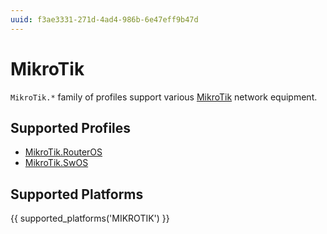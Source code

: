 ```yaml
---
uuid: f3ae3331-271d-4ad4-986b-6e47eff9b47d
---
```

# MikroTik

`MikroTik.*` family of profiles support various [MikroTik](http://www.mikrotik.com/)
network equipment.

## Supported Profiles

- [MikroTik.RouterOS](MikroTik.RouterOS.md)
- [MikroTik.SwOS](MikroTik.SwOS.md)

## Supported Platforms

{{ supported_platforms('MIKROTIK') }}
